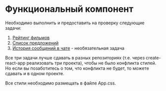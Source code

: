 Функциональный компонент
====

Необходимо выполнить и предоставить на проверку следующие задачи:

1. [Рейтинг фильмов](films)
1. [Список предложений](listing)
1. [История сообщений в чате](chat) - необязательная задача

Все три задачи лучше сдавать в разных репозиториях (т.е. через create-react-app реализовать три проекта), чтобы не было конфликта стилей. Но если вы позаботитесь о том, что конфликта не будет, то можете сдавать и в одном проекте.

Все стили необходимо размещать в файле App.css.
